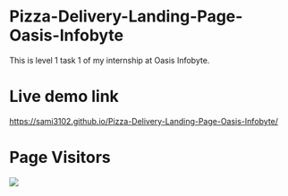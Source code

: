 # Pizza-Delivery-Landing-Page-Oasis-Infobyte
This is level 1 task 1 of my internship at Oasis Infobyte.
# Live demo link
https://sami3102.github.io/Pizza-Delivery-Landing-Page-Oasis-Infobyte/
# Page Visitors
![](https://komarev.com/ghpvc/?username=sami3102&color=green)

